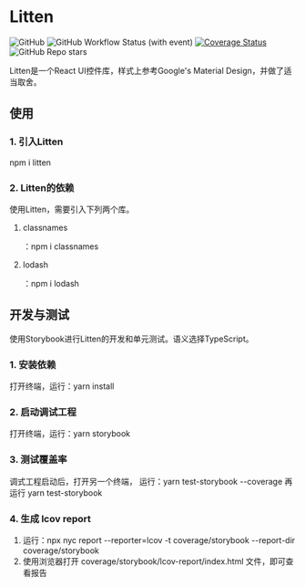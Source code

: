# Litten
![GitHub](https://img.shields.io/github/license/liuxian496/litten)
![GitHub Workflow Status (with event)](https://img.shields.io/github/actions/workflow/status/liuxian496/litten/litten.yml)
[![Coverage Status](https://coveralls.io/repos/github/liuxian496/litten/badge.svg?branch=developer)](https://coveralls.io/github/liuxian496/litten?branch=developer)
![GitHub Repo stars](https://img.shields.io/github/stars/liuxian496/litten)



<p>Litten是一个React UI控件库，样式上参考Google's Material Design，并做了适当取舍。</p>

## 使用

### 1. 引入Litten
npm i litten

### 2. Litten的依赖
使用Litten，需要引入下列两个库。
1. <p>classnames</p>：npm i classnames
2. <p>lodash</p>：npm i lodash

## 开发与测试
<p>使用Storybook进行Litten的开发和单元测试。语义选择TypeScript。</p>

### 1. 安装依赖
打开终端，运行：yarn install

### 2. 启动调试工程
打开终端，运行：yarn storybook

### 3. 测试覆盖率
调式工程启动后，打开另一个终端，
运行：yarn test-storybook --coverage 
再运行 yarn test-storybook

### 4. 生成 lcov report
1. 运行：npx nyc report --reporter=lcov -t coverage/storybook --report-dir coverage/storybook
2. 使用浏览器打开 coverage/storybook/lcov-report/index.html 文件，即可查看报告